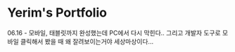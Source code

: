 # Yerim's Portfolio

06.16 - 모바일, 태블릿까지 완성했는데 PC에서 다시 막힌다.. 그리고 개발자 도구로 모바일 클릭해서 봤을 때 왜 잘려보이는거야 세상마상이다...
